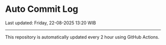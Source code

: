 # Auto Commit Log

Last updated: Friday, 22-08-2025 13:20 WIB

---

This repository is automatically updated every 2 hour using GitHub Actions.
